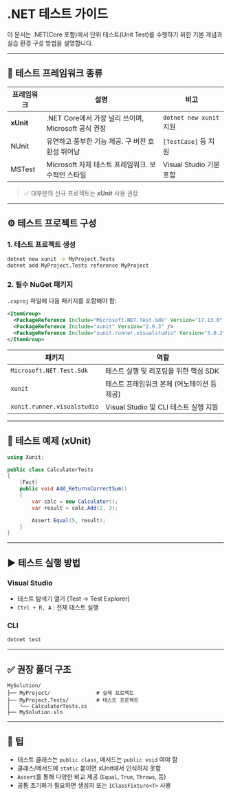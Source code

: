 # .NET 테스트 가이드

이 문서는 .NET(Core 포함)에서 단위 테스트(Unit Test)를 수행하기 위한 기본 개념과 실습 환경 구성 방법을 설명합니다.

---

## 📌 테스트 프레임워크 종류

| 프레임워크 | 설명                                                | 비고                    |
| ---------- | --------------------------------------------------- | ----------------------- |
| **xUnit**  | .NET Core에서 가장 널리 쓰이며, Microsoft 공식 권장 | `dotnet new xunit` 지원 |
| NUnit      | 유연하고 풍부한 기능 제공. 구 버전 호환성 뛰어남    | `[TestCase]` 등 지원    |
| MSTest     | Microsoft 자체 테스트 프레임워크. 보수적인 스타일   | Visual Studio 기본 포함 |

> ✅ 대부분의 신규 프로젝트는 **xUnit** 사용 권장

---

## ⚙️ 테스트 프로젝트 구성

### 1. 테스트 프로젝트 생성

```bash
dotnet new xunit -n MyProject.Tests
dotnet add MyProject.Tests reference MyProject
```

### 2. 필수 NuGet 패키지

`.csproj` 파일에 다음 패키지를 포함해야 함:

```xml
<ItemGroup>
  <PackageReference Include="Microsoft.NET.Test.Sdk" Version="17.13.0" />
  <PackageReference Include="xunit" Version="2.9.3" />
  <PackageReference Include="xunit.runner.visualstudio" Version="3.0.2" />
</ItemGroup>
```

| 패키지                      | 역할                                        |
| --------------------------- | ------------------------------------------- |
| `Microsoft.NET.Test.Sdk`    | 테스트 실행 및 리포팅을 위한 핵심 SDK       |
| `xunit`                     | 테스트 프레임워크 본체 (어노테이션 등 제공) |
| `xunit.runner.visualstudio` | Visual Studio 및 CLI 테스트 실행 지원       |

---

## 🧪 테스트 예제 (xUnit)

```csharp
using Xunit;

public class CalculatorTests
{
    [Fact]
    public void Add_ReturnsCorrectSum()
    {
        var calc = new Calculator();
        var result = calc.Add(2, 3);

        Assert.Equal(5, result);
    }
}
```

---

## ▶️ 테스트 실행 방법

### Visual Studio

- 테스트 탐색기 열기 (Test → Test Explorer)
- `Ctrl + R, A` : 전체 테스트 실행

### CLI

```bash
dotnet test
```

---

## ✅ 권장 폴더 구조

```
MySolution/
├── MyProject/               # 실제 프로젝트
├── MyProject.Tests/         # 테스트 프로젝트
│   └── CalculatorTests.cs
├── MySolution.sln
```

---

## 🧠 팁

- 테스트 클래스는 `public class`, 메서드는 `public void` 여야 함
- 클래스/메서드에 `static` 붙이면 xUnit에서 인식하지 못함
- `Assert`를 통해 다양한 비교 제공 (`Equal`, `True`, `Throws`, 등)
- 공통 초기화가 필요하면 생성자 또는 `IClassFixture<T>` 사용
